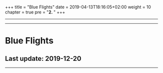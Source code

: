 +++
title = "Blue Flights"
date = 2019-04-13T18:16:05+02:00
weight = 10
chapter = true
pre = "<b>2. </b>"
+++

---

---

#	Blue Flights
##	Last update: 2019-12-20

---
